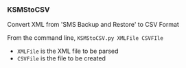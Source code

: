 ### **KSMStoCSV** ###

Convert XML from 'SMS Backup and Restore' to CSV Format

From the command line, `KSMStoCSV.py XMLFile CSVFIle`

* `XMLFile` is the XML file to be parsed
* `CSVFile` is the file to be created
